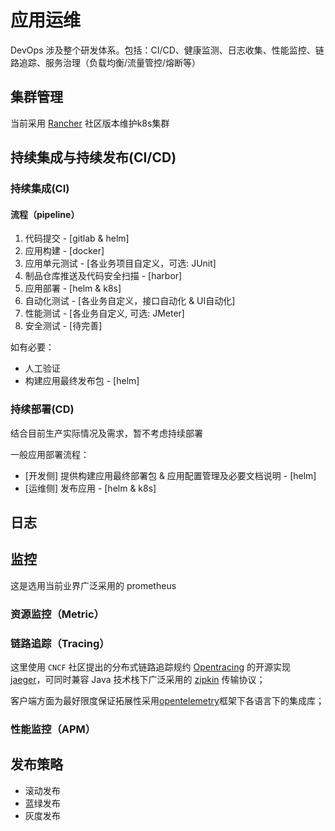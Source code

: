 # 应用运维

DevOps 涉及整个研发体系。包括：CI/CD、健康监测、日志收集、性能监控、链路追踪、服务治理（负载均衡/流量管控/熔断等）

## 集群管理

当前采用 [Rancher](https://github.com/rancher/rancher) 社区版本维护k8s集群

## 持续集成与持续发布(CI/CD)

### 持续集成(CI)

#### 流程（pipeline）

1. 代码提交 - [gitlab & helm]
2. 应用构建 - [docker]
3. 应用单元测试 - [各业务项目自定义，可选: JUnit]
4. 制品仓库推送及代码安全扫描 - [harbor]
5. 应用部署 - [helm & k8s]
6. 自动化测试 - [各业务自定义，接口自动化 & UI自动化]
7. 性能测试 - [各业务自定义, 可选: JMeter]
8. 安全测试 - [待完善]

如有必要：

- 人工验证
- 构建应用最终发布包 - [helm]

### 持续部署(CD)

结合目前生产实际情况及需求，暂不考虑持续部署

一般应用部署流程：

- [开发侧] 提供构建应用最终部署包 & 应用配置管理及必要文档说明 - [helm]
- [运维侧] 发布应用 - [helm & k8s]

## 日志

## 监控

这是选用当前业界广泛采用的 prometheus

### 资源监控（Metric）

### 链路追踪（Tracing）

这里使用 `CNCF` 社区提出的分布式链路追踪规约 [Opentracing](https://opentracing.io/) 的开源实现 [jaeger](https://www.jaegertracing.io)，可同时兼容 Java 技术栈下广泛采用的 [zipkin](https://zipkin.io/) 传输协议；

客户端方面为最好限度保证拓展性采用[opentelemetry](https://opentelemetry.io/)框架下各语言下的集成库；

### 性能监控（APM）

## 发布策略

- 滚动发布
- 蓝绿发布
- 灰度发布
